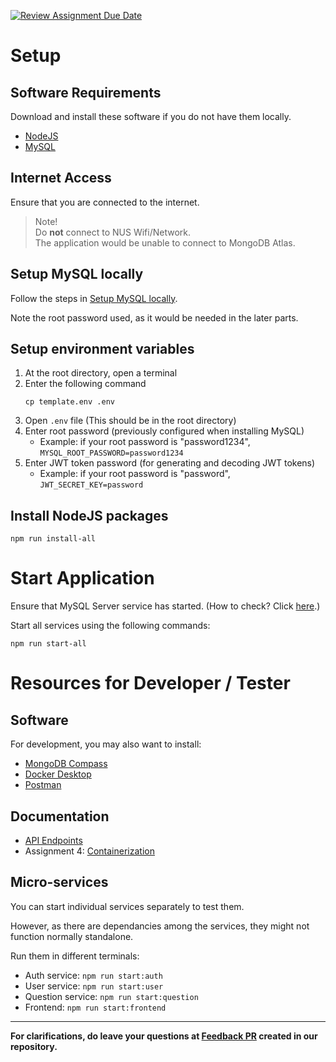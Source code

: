 [![Review Assignment Due Date](https://classroom.github.com/assets/deadline-readme-button-24ddc0f5d75046c5622901739e7c5dd533143b0c8e959d652212380cedb1ea36.svg)](https://classroom.github.com/a/6BOvYMwN)

# Setup

## Software Requirements

Download and install these software if you do not have them locally.

- [NodeJS](https://nodejs.org/en/download)
- [MySQL](https://dev.mysql.com/downloads/mysql/)

## Internet Access

Ensure that you are connected to the internet.

> Note!\
> Do **not** connect to NUS Wifi/Network.\
> The application would be unable to connect to MongoDB Atlas.

## Setup MySQL locally

Follow the steps in [Setup MySQL locally](docs/SetupLocalMySql.md).

Note the root password used, as it would be needed in the later parts.

## Setup environment variables

1. At the root directory, open a terminal
2. Enter the following command
   ```
   cp template.env .env
   ```
3. Open `.env` file (This should be in the root directory)
4. Enter root password (previously configured when installing MySQL)  
   - Example: if your root password is "password1234",
     `MYSQL_ROOT_PASSWORD=password1234`
5. Enter JWT token password (for generating and decoding JWT tokens)  
   - Example: if your root password is "password",
     `JWT_SECRET_KEY=password`

## Install NodeJS packages

```
npm run install-all
```

# Start Application

Ensure that MySQL Server service has started.
(How to check? Click [here](docs/SetupLocalMySql.md#start-mysql-service).)

Start all services using the following commands:

```
npm run start-all
```

# Resources for Developer / Tester

## Software

For development, you may also want to install:

- [MongoDB Compass](https://www.mongodb.com/try/download/compass)
- [Docker Desktop](https://www.docker.com/get-started/)
- [Postman](https://www.postman.com/downloads/)

## Documentation

- [API Endpoints](docs/ApiEndpoints.md)
- Assignment 4: [Containerization](docs/Containerization.md)

## Micro-services

You can start individual services separately to test them.

However, as there are dependancies among the services,
they might not function normally standalone.

Run them in different terminals:

- Auth service: `npm run start:auth`
- User service: `npm run start:user`
- Question service: `npm run start:question`
- Frontend: `npm run start:frontend`


---
**For clarifications, do leave your questions at [Feedback PR](https://github.com/CS3219-AY2324S1/ay2324s1-course-assessment-g32/pull/1) created in our repository.**
